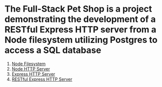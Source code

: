 # The Full-Stack Pet Shop is a project demonstrating the development of a RESTful Express HTTP server from a Node filesystem utilizing Postgres to access a SQL database

1. [Node Filesystem](fs.md)
1. [Node HTTP Server](http.md)
1. [Express HTTP Server](express.md)
1. [RESTful Express HTTP Server](rest.md)

